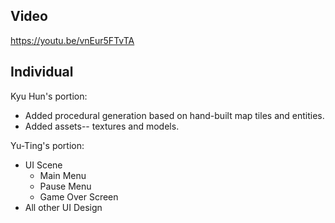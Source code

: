 ## Video
https://youtu.be/vnEur5FTvTA

## Individual
Kyu Hun's portion:
- Added procedural generation based on hand-built map tiles and entities.
- Added assets-- textures and models.

Yu-Ting's portion:
- UI Scene
  - Main Menu
  - Pause Menu
  - Game Over Screen
- All other UI Design
